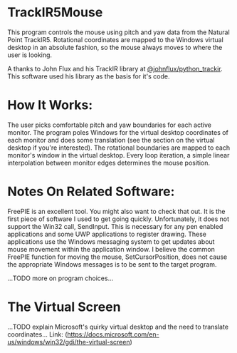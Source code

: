 # TrackIR5Mouse

This program controls the mouse using pitch and yaw data from the Natural Point TrackIR5.
Rotational coordinates are mapped to the Windows virtual desktop in an absolute fashion, so the mouse always moves to where the user is looking.

A thanks to John Flux and his TrackIR library at [@johnflux/python_trackir](https://github.com/johnflux/python_trackir). This software used his library as the basis for it's code.

# How It Works:
The user picks comfortable pitch and yaw boundaries for each active monitor.
The program poles Windows for the virtual desktop coordinates of each monitor and does some translation (see the section on the virtual desktop if you're interested).
The rotational boundaries are mapped to each monitor's window in the virtual desktop.
Every loop iteration, a simple linear interpolation between monitor edges determines the mouse position.

# Notes On Related Software:
FreePIE is an excellent tool. You might also want to check that out. It is the first piece of software I used to get going quickly.
Unfortunately, it does not support the Win32 call, SendInput. This is necessary for any pen enabled applications and some UWP applications to register drawing. These applications use the Windows messaging system to get updates about mouse movement within the application window. I believe the common FreePIE function for moving the mouse, SetCursorPosition, does not cause the appropriate Windows messages is to be sent to the target program.

...TODO more on program choices...

# The Virtual Screen
...TODO explain Microsoft's quirky virtual desktop and the need to translate coordinates...
Link: (https://docs.microsoft.com/en-us/windows/win32/gdi/the-virtual-screen)
